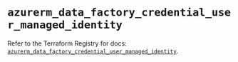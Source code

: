 # `azurerm_data_factory_credential_user_managed_identity`

Refer to the Terraform Registry for docs: [`azurerm_data_factory_credential_user_managed_identity`](https://registry.terraform.io/providers/hashicorp/azurerm/4.1.0/docs/resources/data_factory_credential_user_managed_identity).
